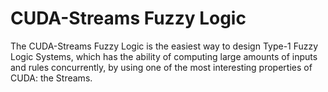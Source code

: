 # CUDA-Streams Fuzzy Logic
The CUDA-Streams Fuzzy Logic is the easiest way to design Type-1 Fuzzy Logic Systems, which has the ability of computing large amounts of inputs and rules concurrently, by using one of the most interesting properties of CUDA: the Streams.
